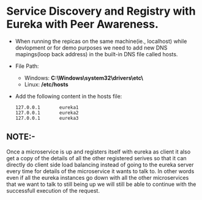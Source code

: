 # Service Discovery and Registry with Eureka with Peer Awareness.

- When running the repicas on the same machine(ie., localhost) while devlopment or for demo purposes we need to add new DNS mapings(loop back address) in the built-in DNS file called hosts.

- File Path:
	- Windows: **C:\Windows\system32\drivers\etc\\**
	- Linux: **/etc/hosts**

- Add the following content in the hosts file:
	```
	127.0.0.1       eureka1
	127.0.0.1       eureka2
	127.0.0.1       eureka3
	```

## NOTE:-
Once a microservice is up and registers itself with eureka as client it also get a copy of the details of all the other registered serives so that it can directly do client side load balancing instead of going to the eureka server every time for details of the microservice it wants to talk to. In other words even if all the eureka instances go down with all the other microservices that we want to talk to still being up we will still be able to continue with the successfull execution of the request.



